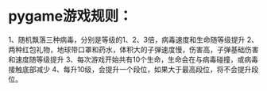 # pygame游戏规则：
1、随机飘落三种病毒，分别是等级的1、2、3倍，病毒速度和生命随等级提升
2、两种红包礼物，地球带口罩和药水，体积大的子弹速度慢，伤害高，子弹基础伤害和速度随等级提升
3、每次游戏开始共有10个生命，生命会在与病毒碰撞，或病毒接触底部减少
4、每升10级，会提升一个段位，如果大于最高段位，将不会提升段位。
